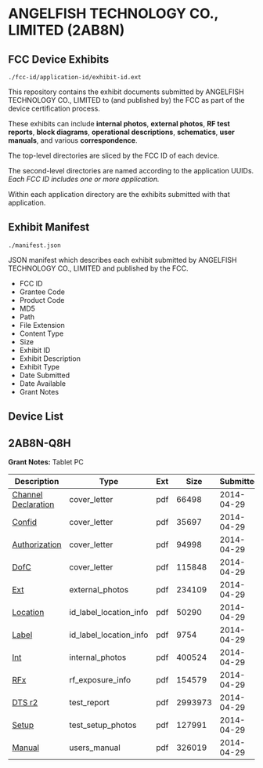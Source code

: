 # ANGELFISH TECHNOLOGY CO., LIMITED (2AB8N)
## FCC Device Exhibits

```
./fcc-id/application-id/exhibit-id.ext
```

This repository contains the exhibit documents submitted by ANGELFISH TECHNOLOGY CO., LIMITED to (and published by) the FCC as part of the device certification process.

These exhibits can include **internal photos**, **external photos**, **RF test reports**, **block diagrams**, **operational descriptions**, **schematics**, **user manuals**, and various **correspondence**.

The top-level directories are sliced by the FCC ID of each device.

The second-level directories are named according to the application UUIDs. *Each FCC ID includes one or more application.*

Within each application directory are the exhibits submitted with that application. 

## Exhibit Manifest

```
./manifest.json
```

JSON manifest which describes each exhibit submitted by ANGELFISH TECHNOLOGY CO., LIMITED and published by the FCC.

- FCC ID
- Grantee Code
- Product Code
- MD5
- Path
- File Extension
- Content Type
- Size
- Exhibit ID
- Exhibit Description
- Exhibit Type
- Date Submitted
- Date Available
- Grant Notes

## Device List
## 2AB8N-Q8H
**Grant Notes:** Tablet PC

| Description | Type | Ext | Size | Submitted | Available |
| ----------- | ---- | --- | ---- | --------- | --------- |
| [Channel Declaration](2AB8N-Q8H/7600290c266b236c8a11dfe97c4f11f2/2254329.pdf) | cover_letter | pdf | 66498 | 2014-04-29 | 2014-04-29 |
| [Confid](2AB8N-Q8H/7600290c266b236c8a11dfe97c4f11f2/2254333.pdf) | cover_letter | pdf | 35697 | 2014-04-29 | 2014-04-29 |
| [Authorization](2AB8N-Q8H/7600290c266b236c8a11dfe97c4f11f2/2254334.pdf) | cover_letter | pdf | 94998 | 2014-04-29 | 2014-04-29 |
| [DofC](2AB8N-Q8H/7600290c266b236c8a11dfe97c4f11f2/2254335.pdf) | cover_letter | pdf | 115848 | 2014-04-29 | 2014-04-29 |
| [Ext](2AB8N-Q8H/7600290c266b236c8a11dfe97c4f11f2/2254336.pdf) | external_photos | pdf | 234109 | 2014-04-29 | 2014-04-29 |
| [Location](2AB8N-Q8H/7600290c266b236c8a11dfe97c4f11f2/2254339.pdf) | id_label_location_info | pdf | 50290 | 2014-04-29 | 2014-04-29 |
| [Label](2AB8N-Q8H/7600290c266b236c8a11dfe97c4f11f2/2254340.pdf) | id_label_location_info | pdf | 9754 | 2014-04-29 | 2014-04-29 |
| [Int](2AB8N-Q8H/7600290c266b236c8a11dfe97c4f11f2/2254338.pdf) | internal_photos | pdf | 400524 | 2014-04-29 | 2014-04-29 |
| [RFx](2AB8N-Q8H/7600290c266b236c8a11dfe97c4f11f2/2254341.pdf) | rf_exposure_info | pdf | 154579 | 2014-04-29 | 2014-04-29 |
| [DTS r2](2AB8N-Q8H/7600290c266b236c8a11dfe97c4f11f2/2254337.pdf) | test_report | pdf | 2993973 | 2014-04-29 | 2014-04-29 |
| [Setup](2AB8N-Q8H/7600290c266b236c8a11dfe97c4f11f2/2254342.pdf) | test_setup_photos | pdf | 127991 | 2014-04-29 | 2014-04-29 |
| [Manual](2AB8N-Q8H/7600290c266b236c8a11dfe97c4f11f2/2254343.pdf) | users_manual | pdf | 326019 | 2014-04-29 | 2014-04-29 |
